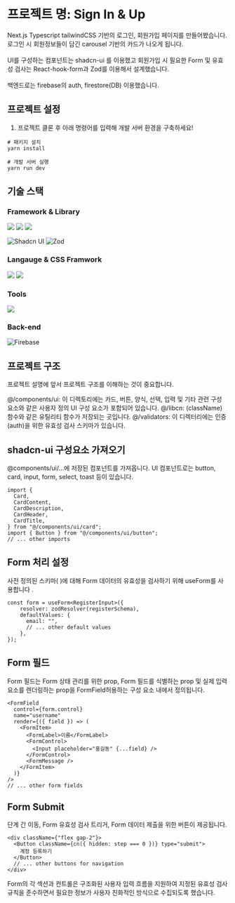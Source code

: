 # 프로젝트 명: Sign In & Up

Next.js Typescript tailwindCSS 기반의 로그인, 회원가입 페이지를 만들어봤습니다.<br>
로그인 시 회원정보들이 담긴 carousel 기반의 카드가 나오게 됩니다.<br><br>
UI를 구성하는 컴포넌트는 shadcn-ui 를 이용했고 회원가입 시 필요한 Form 및 유효성 검사는
React-hook-form과 Zod를 이용해서 설계했습니다.<br><br>
백엔드로는 firebase의 auth, firestore(DB) 이용했습니다.

## 프로젝트 설정

1. 프로젝트 클론 후 아래 명령어를 입력해 개발 서버 환경을 구축하세요!

```
# 패키지 설치
yarn install

# 개발 서버 실행
yarn run dev
```

## 기술 스택

### Framework & Library

<div className="flex">
<img src="https://img.shields.io/badge/react-61DAFB?style=for-the-badge&logo=react&logoColor=white">
<img src="https://img.shields.io/badge/Next.js-14.1.1-black?style=for-the-badge&logo=next.js&logoColor=black">
<img src="https://img.shields.io/badge/React%20Hook%20Form-FFC0CB?style=for-the-badge&logo=react&logoColor=black">

![Shadcn UI](https://img.shields.io/badge/Shadcn_UI-8A2BE2?style=for-the-badge)
![Zod](https://img.shields.io/badge/Zod-4958CC?style=for-the-badge&logo=&logoColor=white)

### Langauge & CSS Framwork

<img src="https://img.shields.io/badge/typescript-3178C6?style=for-the-badge&logo=typescript&logoColor=white">
<img src="https://img.shields.io/badge/tailwindcss-06B6D4?style=for-the-badge&logo=tailwindcss&logoColor=white">
</div>

### Tools

<img src="https://img.shields.io/badge/eslint-4B32C3?style=for-the-badge&logo=eslint&logoColor=white">

### Back-end

<img src="https://img.shields.io/badge/firebase-FFCA28?style=for-the-badge&logo=firebase&logoColor=white" alt="Firebase">

## 프로젝트 구조

프로젝트 설명에 앞서 프로젝트 구조를 이해하는 것이 중요합니다.

@/components/ui: 이 디렉토리에는 카드, 버튼, 양식, 선택, 입력 및 기타 관련 구성 요소와 같은 사용자 정의 UI 구성 요소가 포함되어 있습니다.
@/libcn: (className) 함수와 같은 유틸리티 함수가 저장되는 곳입니다.
@/validators: 이 디렉터리에는 인증(auth)을 위한 유효성 검사 스키마가 있습니다.

## shadcn-ui 구성요소 가져오기

@components/ui/...에 저장된 컴포넌트를 가져옵니다. UI 컴포넌트로는 button, card, input, form, select, toast 등이 있습니다.

```
import {
  Card,
  CardContent,
  CardDescription,
  CardHeader,
  CardTitle,
} from "@/components/ui/card";
import { Button } from "@/components/ui/button";
// ... other imports
```

## Form 처리 설정

사전 정의된 스키마( )에 대해 Form 데이터의 유효성을 검사하기 위해 useForm를 사용합니다 .

```
const form = useForm<RegisterInput>({
    resolver: zodResolver(registerSchema),
    defaultValues: {
      email: "",
      // ... other default values
    },
});
```

## Form 필드

Form 필드는 Form 상태 관리를 위한 prop, Form 필드를 식별하는 prop 및 실제 입력 요소를 렌더링하는 prop을 FormField허용하는 구성 요소 내에서 정의됩니다.

```
<FormField
  control={form.control}
  name="username"
  render={({ field }) => (
    <FormItem>
      <FormLabel>이름</FormLabel>
      <FormControl>
        <Input placeholder="홍길동" {...field} />
      </FormControl>
      <FormMessage />
    </FormItem>
  )}
/>
// ... other form fields
```

## Form Submit

단계 간 이동, Form 유효성 검사 트리거, Form 데이터 제출을 위한 버튼이 제공됩니다.

```
<div className={"flex gap-2"}>
  <Button className={cn({ hidden: step === 0 })} type="submit">
    계정 등록하기
  </Button>
  // ... other buttons for navigation
</div>
```

Form의 각 섹션과 컨트롤은 구조화된 사용자 입력 흐름을 지원하여 지정된 유효성 검사 규칙을 준수하면서 필요한 정보가 사용자 친화적인 방식으로 수집되도록 했습니다.
